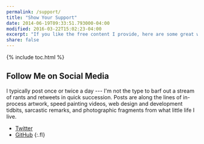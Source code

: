 ```yaml
---
permalink: /support/
title: "Show Your Support"
date: 2014-06-19T09:33:51.793000-04:00
modified: 2016-03-22T15:02:23-04:00
excerpt: "If you like the free content I provide, here are some great ways to show your support and motivate me to create more of it."
share: false
---
```


{% include toc.html %}

## Follow Me on Social Media

I typically post once or twice a day --- I'm not the type to barf out a stream of rants and retweets in quick succession. Posts are along the lines of in-process artwork, speed painting videos, web design and development tidbits, sarcastic remarks, and photographic fragments from what little life I live.

- [Twitter](https://twitter.com/simeonpashley)
- [GitHub](https://github.com/simeonpashley)
  {:.fl}
